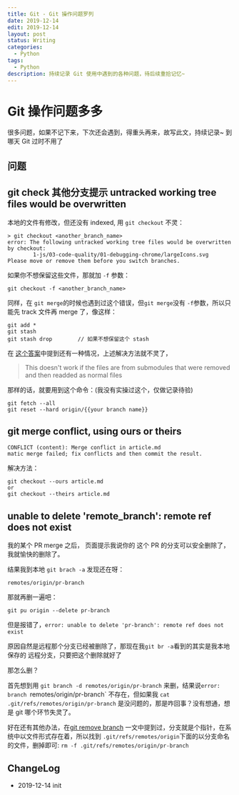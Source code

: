```yaml
---
title: Git - Git 操作问题罗列
date: 2019-12-14
edit: 2019-12-14
layout: post
status: Writing
categories:
  - Python
tags:
  - Python
description: 持续记录 Git 使用中遇到的各种问题，待后续重拾记忆~
---
```


# Git 操作问题多多

很多问题，如果不记下来，下次还会遇到，得重头再来，故写此文，持续记录~ 到哪天 Git 过时不用了

## 问题

## git check 其他分支提示 untracked working tree files would be overwritten

本地的文件有修改，但还没有 indexed, 用 `git checkout` 不灵：
```
> git checkout <another_branch_name>
error: The following untracked working tree files would be overwritten by checkout:
        1-js/03-code-quality/01-debugging-chrome/largeIcons.svg
Please move or remove them before you switch branches.
```

如果你不想保留这些文件，那就加 `-f` 参数：

```
git checkout -f <another_branch_name> 
```

同样，在 `git merge`的时候也遇到过这个错误，但`git merge`没有 `-f`参数，所以只能先 track 文件再 merge 了，像这样：

```
git add * 
git stash
git stash drop        // 如果不想保留这个 stash
```

在 [这个答案](https://stackoverflow.com/questions/17404316/the-following-untracked-working-tree-files-would-be-overwritten-by-merge-but-i)中提到还有一种情况，上述解决方法就不灵了，

> This doesn't work if the files are from submodules that were removed and then readded as normal files

那样的话，就要用到这个命令：(我没有实操过这个，仅做记录待验)

```
git fetch --all
git reset --hard origin/{{your branch name}}
```

## git merge conflict, using ours or theirs

```
CONFLICT (content): Merge conflict in article.md
matic merge failed; fix conflicts and then commit the result.
```
解决方法：

```
git checkout --ours article.md
or
git checkout --theirs article.md
```
## unable to delete 'remote_branch': remote ref does not exist

我的某个 PR merge 之后， 页面提示我说你的 这个 PR 的分支可以安全删除了，我就愉快的删除了。

结果我到本地 `git brach -a` 发现还在呀：

```
remotes/origin/pr-branch
```

那就再删一遍吧：

```
git pu origin --delete pr-branch
```

但是报错了，`error: unable to delete 'pr-branch': remote ref does not exist`

原因自然是远程那个分支已经被删除了，那现在我`git br -a`看到的其实是我本地保存的 远程分支，只要把这个删除就好了

那怎么删？

首先想到用 `git branch -d remotes/origin/pr-branch` 来删，结果说`error: branch `remotes/origin/pr-branch` 不存在，但如果我 ```cat .git/refs/remotes/origin/pr-branch``` 是没问题的，那是咋回事？没有想通，想是 git 哪个环节失灵了。

好在还有其他办法，在[git remove branch](GIT-remove-branch.html) 一文中提到过，分支就是个指针，在系统中以文件形式存在着，所以找到 `.git/refs/remotes/origin`下面的以分支命名的文件，删掉即可: ```rm -f .git/refs/remotes/origin/pr-branch```


##  ChangeLog
- 2019-12-14 init